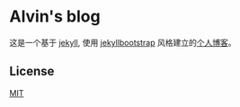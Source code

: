 # Alvin's blog

这是一个基于 [jekyll](http://jekyllrb.com/), 使用 [jekyllbootstrap](http://jekyllbootstrap.com/) 风格建立的[个人博客](http://alvinhui.github.io)。

## License

[MIT](http://opensource.org/licenses/MIT)
